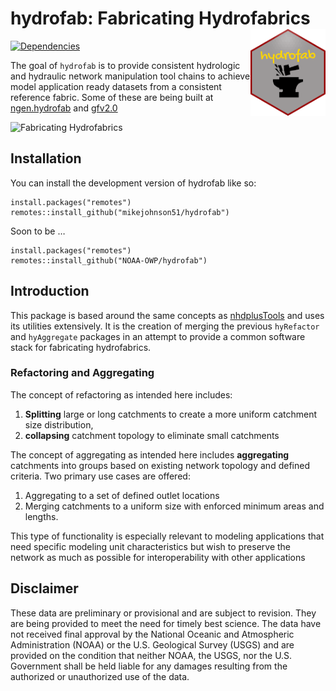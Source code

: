 
<!-- README.md is generated from README.Rmd. Please edit that file -->

# hydrofab: Fabricating Hydrofabrics <img src='man/figures/imgfile.png' align="right" height="139" />

<!-- badges: start -->

[![Dependencies](https://img.shields.io/badge/dependencies-19/80-red?style=flat)](#)
<!-- badges: end -->

The goal of `hydrofab` is to provide consistent hydrologic and hydraulic
network manipulation tool chains to achieve model application ready
datasets from a consistent reference fabric. Some of these are being
built at [ngen.hydrofab](https://github.com/mikejohnson51/ngen.hydrofab)
and [gfv2.0](https://code.usgs.gov/wma/nhgf/gfv2.0)

![Fabricating
Hydrofabrics](https://media1.giphy.com/media/Kd5uWrNKjhRGfopdHJ/giphy.gif?cid=ecf05e476u6oq5neboo6x6lk5gngbz2yuh5st0sxplbmczft&rid=giphy.gif)

## Installation

You can install the development version of hydrofab like so:

    install.packages("remotes")
    remotes::install_github("mikejohnson51/hydrofab")

Soon to be …

    install.packages("remotes")
    remotes::install_github("NOAA-OWP/hydrofab")

## Introduction

This package is based around the same concepts as
[nhdplusTools](https://usgs-r.github.io/nhdplusTools/) and uses its
utilities extensively. It is the creation of merging the previous
`hyRefactor` and `hyAggregate` packages in an attempt to provide a
common software stack for fabricating hydrofabrics.

### Refactoring and Aggregating

The concept of refactoring as intended here includes:

1)  **Splitting** large or long catchments to create a more uniform
    catchment size distribution,  
2)  **collapsing** catchment topology to eliminate small catchments

The concept of aggregating as intended here includes **aggregating**
catchments into groups based on existing network topology and defined
criteria. Two primary use cases are offered:

1.  Aggregating to a set of defined outlet locations
2.  Merging catchments to a uniform size with enforced minimum areas and
    lengths.

This type of functionality is especially relevant to modeling
applications that need specific modeling unit characteristics but wish
to preserve the network as much as possible for interoperability with
other applications

## Disclaimer

These data are preliminary or provisional and are subject to revision.
They are being provided to meet the need for timely best science. The
data have not received final approval by the National Oceanic and
Atmospheric Administration (NOAA) or the U.S. Geological Survey (USGS)
and are provided on the condition that neither NOAA, the USGS, nor the
U.S. Government shall be held liable for any damages resulting from the
authorized or unauthorized use of the data.
